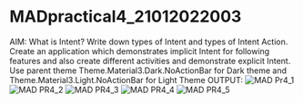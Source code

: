 ﻿# MADpractical4_21012022003
AIM: What is Intent? Write down types of Intent and types of Intent Action. Create an application which demonstrates implicit Intent for following features and also create different activities and demonstrate explicit Intent. Use parent theme Theme.Material3.Dark.NoActionBar for Dark theme and Theme.Material3.Light.NoActionBar for Light Theme
OUTPUT:
![MAD Pr4_1](https://user-images.githubusercontent.com/110805770/194694788-09251b82-1e3a-4f4f-8595-e19d6197f015.png)
![MAD PR4_2](https://user-images.githubusercontent.com/110805770/194694818-3c63c096-3ef6-45c1-b7f4-70cf7d1dff6a.png)
![MAD PR4_3](https://user-images.githubusercontent.com/110805770/194694834-1caac932-2d07-40f3-a9c0-3f4f7b0523ef.png)
![MAD PR4_4](https://user-images.githubusercontent.com/110805770/194694847-65368aef-ecc6-4ab1-bb08-10b3785a8938.png)
![MAD PR4_5](https://user-images.githubusercontent.com/110805770/194694861-e9e3c8db-0c22-4eab-a5ae-d1888fab7bf0.png)

